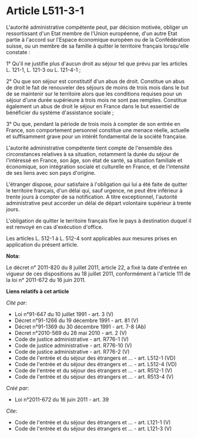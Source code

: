 # Article L511-3-1

L'autorité administrative compétente peut, par décision motivée, obliger un ressortissant d'un Etat membre de l'Union
européenne, d'un autre Etat partie à l'accord sur l'Espace économique européen ou de la Confédération suisse, ou un membre de
sa famille à quitter le territoire français lorsqu'elle constate : 

1° Qu'il ne justifie plus d'aucun droit au séjour tel que prévu par les articles L. 121-1, 
L. 121-3 ou L. 121-4-1 ; 

2° Ou que son séjour est constitutif d'un abus de droit. Constitue un abus de droit le fait de renouveler des séjours de
moins de trois mois dans le but de se maintenir sur le territoire alors que les conditions requises pour un séjour d'une
durée supérieure à trois mois ne sont pas remplies. Constitue également un abus de droit le séjour en France dans le but
essentiel de bénéficier du système d'assistance sociale ; 

3° Ou que, pendant la période de trois mois à compter de son entrée en France, son comportement personnel constitue une
menace réelle, actuelle et suffisamment grave pour un intérêt fondamental de la société française. 

L'autorité administrative compétente tient compte de l'ensemble des circonstances relatives à sa situation, notamment la
durée du séjour de l'intéressé en France, son âge, son état de santé, sa situation familiale et économique, son intégration
sociale et culturelle en France, et de l'intensité de ses liens avec son pays d'origine. 

L'étranger dispose, pour satisfaire à l'obligation qui lui a été faite de quitter le territoire français, d'un délai qui,
sauf urgence, ne peut être inférieur à trente jours à compter de sa notification. A titre exceptionnel, l'autorité
administrative peut accorder un délai de départ volontaire supérieur à trente jours. 

L'obligation de quitter le territoire français fixe le pays à destination duquel il est renvoyé en cas d'exécution d'office. 

Les articles L. 512-1 à L. 512-4 sont applicables aux mesures prises en application du présent article.

**Nota:**

Le décret n° 2011-820 du 8 juillet 2011, article 22, a fixé la date d'entrée en vigueur de ces dispositions au 18 juillet
2011, conformément à l'article 111 de la loi n° 2011-672 du 16 juin 2011.

**Liens relatifs à cet article**

_Cité par_:

  - Loi n°91-647 du 10 juillet 1991 - art. 3 (V)
  - Décret n°91-1266 du 19 décembre 1991 - art. 81 (V)
  - Décret n°91-1369 du 30 décembre 1991 - art. 7-8 (Ab)
  - Décret n°2010-569 du 28 mai 2010 - art. 2 (V)
  - Code de justice administrative - art. R776-1 (V)
  - Code de justice administrative - art. R776-10 (V)
  - Code de justice administrative - art. R776-2 (V)
  - Code de l'entrée et du séjour des étrangers et ... - art. L512-1 (VD)
  - Code de l'entrée et du séjour des étrangers et ... - art. L512-4 (VD)
  - Code de l'entrée et du séjour des étrangers et ... - art. R512-1 (V)
  - Code de l'entrée et du séjour des étrangers et ... - art. R513-4 (V)

_Créé par_:

  - Loi n°2011-672 du 16 juin 2011 - art. 39

_Cite_:

  - Code de l'entrée et du séjour des étrangers et ... - art. L121-1 (V)
  - Code de l'entrée et du séjour des étrangers et ... - art. L121-3 (V)
